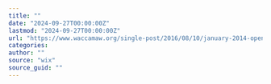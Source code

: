 ```yaml
---
title: ""
date: "2024-09-27T00:00:00Z"
lastmod: "2024-09-27T00:00:00Z"
url: "https://www.waccamaw.org/single-post/2016/08/10/january-2014-open-meeting-summary-01102014"
categories:
author: ""
source: "wix"
source_guid: ""
---
```




